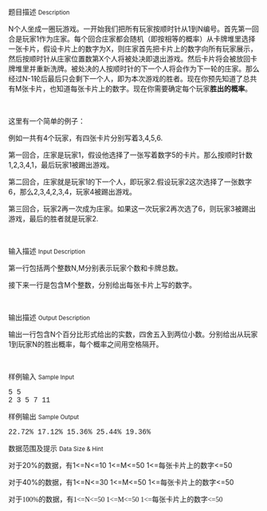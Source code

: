 <div class="panel panel-default">
<div class="area-title">
<span>
题目描述
<small>Description</small>
</span></div>
<div class="panel-body">

<p>N<span style="">个人坐成一圈玩游戏。一开始我们把所有玩家按顺时针从</span>1<span style="">到</span>N<span style="">编号。首先第一回合是玩家</span>1<span style="">作为庄家。每个回合庄家都会随机（即按相等的概率）从卡牌堆里选择一张卡片，假设卡片上的数字为</span>X<span style="">，则庄家首先把卡片上的数字向所有玩家展示，然后按顺时针从庄家位置数第</span>X<span style="">个人将被处决即退出游戏。然后卡片将会被放回卡牌堆里并重新洗牌。被处决的人按顺时针的下一个人将会作为下一轮的庄家。那么经过</span>N-1<span style="">轮后最后只会剩下一个人，即为本次游戏的胜者。现在你预先知道了总共有</span>M<span style="">张卡片，也知道每张卡片上的数字。<span style="">现在你需要确定每个玩家</span><strong><span style="">胜出的概率</span></strong><span style="">。</span></span></p><p><span style=""><br></span></p><p><span style="">这里有一个简单的例子：</span></p><p><span style="">例如一共有</span>4<span style="">个玩家，有四张卡片分别写着</span>3,4,5,6.</p><p><span style="">第一回合，庄家是玩家</span>1<span style="">，假设他选择了一张写着数字</span>5<span style="">的卡片。那么按顺时针数</span>1,2,3,4,1<span style="">，最后玩家</span>1<span style="">被踢出游戏。</span></p><p><span style="">第二回合，庄家就是玩家</span>1<span style="">的下一个人，即玩家</span>2.<span style="">假设玩家</span>2<span style="">这次选择了一张数字</span>6<span style="">，那么</span>2,3,4,2,3,4<span style="">，玩家</span>4<span style="">被踢出游戏。</span></p><p><span style="">第三回合，玩家</span>2<span style="">再一次成为庄家。如果这一次玩家</span>2<span style="">再次选了</span>6<span style="">，则玩家</span>3<span style="">被踢出游戏，最后的胜者就是玩家</span>2.</p><p><br></p>

</div>
</div>

<div class="panel panel-default">
<div class="area-title">
<span>
输入描述
<small>Input Description</small>
</span></div>
<div class="panel-body">
<p><span style="">第一行包括两个整数</span>N,M<span style="">分别表示玩家个数和卡牌总数。</span></p><p><span style="">接下来一行是包含</span>M<span style="">个整数，分别给出每张卡片上写的数字。</span></p><p><br></p>

</div>
</div>
<div  class="panel panel-default">
<div class="area-title">
<span>
输出描述
<small>Output Description</small>
</span></div>
<div class="panel-body">

<p><span style="font-family:宋体">输出一行包含</span>N<span style="font-family:宋体">个百分比形式给出的实数，四舍五入到两位小数。分别给出从玩家</span>1<span style="font-family:宋体">到玩家</span>N<span style="font-family: 宋体">的胜出概率，每个概率之间用空格隔开。</span></p><p><br/></p>

</div>
</div>


<div class="panel panel-default">
<div class="area-title">
<span>
样例输入
<small>Sample Input</small>
</span></div>
<div class="panel-body">
<p><span style="font-family: 'Courier New';">5 5<br> 2 3 5 7 11</span></p>

</div>
</div>

<div class="panel panel-default">
<div class="area-title">
<span>
样例输出
<small>Sample Output</small>
</span></div>
<div class="panel-body">
<p><span style="font-family: 'Courier New';">22.72% 17.12% 15.36% 25.44% 19.36%</span></p>

</div>
</div>

<div class="panel panel-default">
<div class="area-title">
<span>
数据范围及提示
<small>Data Size & Hint</small>
</span></div>
<div class="panel-body">
<p><span style="">对于</span>20%<span style="">的数据，有</span>1&lt;=N&lt;=10 1&lt;=M&lt;=50 1&lt;=<span style="">每张卡片上的数字</span>&lt;=50</p><p><span style="">对于</span>40%<span style="">的数据，有</span>1&lt;=N&lt;=30 1&lt;=M&lt;=50 1&lt;=<span style="">每张卡片上的数字</span>&lt;=50</p><p><span style="">对于</span><span style="font-family: 'Times New Roman';">100%</span><span style="">的数据，有</span><span style="font-family: 'Times New Roman';">1&lt;=N&lt;=50 1&lt;=M&lt;=50 1&lt;=</span><span style="">每张卡片上的数字</span><span style="font-family: 'Times New Roman';">&lt;=50</span></p><p><br></p>
</div>
</div>